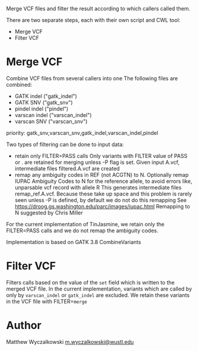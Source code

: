 Merge VCF files and filter the result according to which callers called them.

There are two separate steps, each with their own script and CWL tool:
* Merge VCF
* Filter VCF

# Merge VCF

Combine VCF files from several callers into one
The following files are combined:
* GATK indel          ("gatk_indel")
* GATK SNV            ("gatk_snv")
* pindel indel        ("pindel")
* varscan indel       ("varscan_indel")
* varscan SNV         ("varscan_snv")

priority: gatk_snv,varscan_snv,gatk_indel,varscan_indel,pindel

Two types of filtering can be done to input data:
* retain only FILTER=PASS calls
    Only variants with FILTER value of PASS or . are retained for merging
    unless -P flag is set.  Given input A.vcf, intermediate files filtered.A.vcf are created
* remap any ambiguity codes in REF (not ACGTN) to N.
    Optionally remap IUPAC Ambiguity Codes to N for the reference allele, to avoid errors like,
        unparsable vcf record with allele R
    This generates intermediate files remap_ref.A.vcf.  Because these take up space and this
    problem is rarely seen unless -P is defined, by default we do not do this remapping
    See https://droog.gs.washington.edu/parc/images/iupac.html  Remapping to N suggested by Chris Miller

For the current implementation of TinJasmine, we retain only the FILTER=PASS calls and we do not remap the ambiguity
codes.

Implementation is based on GATK 3.8 CombineVariants

# Filter VCF

Filters calls based on the value of the `set` field which is written to the merged VCF file.  In the
current implementation, variants which are called by only by `varscan_indel` or `gatk_indel` are excluded.
We retain these variants in the VCF file with FILTER=`merge` 


# Author

Matthew Wyczalkowski <m.wyczalkowski@wustl.edu>

